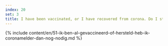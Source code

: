 ```yaml
---
index: 20
set: 3
title: I have been vaccinated, or I have recovered from corona. Do I still need the CoronaMelder app?
---
```

{% include content/en/51-ik-ben-al-gevaccineerd-of-hersteld-heb-ik-coronamelder-dan-nog-nodig.md %}
